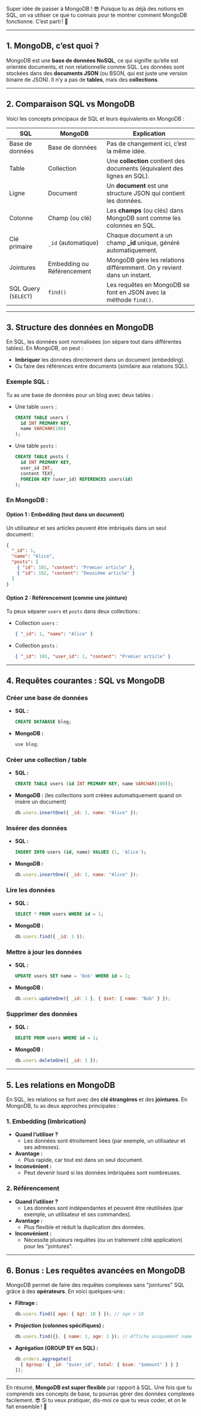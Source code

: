 Super idée de passer à MongoDB ! 😎 Puisque tu as déjà des notions en SQL, on va utiliser ce que tu connais pour te montrer comment MongoDB fonctionne. C’est parti ! 🚀

---

## **1. MongoDB, c’est quoi ?**
MongoDB est une **base de données NoSQL**, ce qui signifie qu’elle est orientée documents, et non relationnelle comme SQL. Les données sont stockées dans des **documents JSON** (ou BSON, qui est juste une version binaire de JSON). Il n’y a pas de **tables**, mais des **collections**.

---

## **2. Comparaison SQL vs MongoDB**
Voici les concepts principaux de SQL et leurs équivalents en MongoDB :

| **SQL**                | **MongoDB**                  | **Explication**                                                                 |
|------------------------|-----------------------------|---------------------------------------------------------------------------------|
| Base de données        | Base de données             | Pas de changement ici, c’est la même idée.                                      |
| Table                  | Collection                  | Une **collection** contient des documents (équivalent des lignes en SQL).       |
| Ligne                  | Document                    | Un **document** est une structure JSON qui contient les données.                |
| Colonne                | Champ (ou clé)              | Les **champs** (ou clés) dans MongoDB sont comme les colonnes en SQL.           |
| Clé primaire           | `_id` (automatique)         | Chaque document a un champ **_id** unique, généré automatiquement.              |
| Jointures              | Embedding ou Référencement  | MongoDB gère les relations différemment. On y revient dans un instant.          |
| SQL Query (`SELECT`)   | `find()`                    | Les requêtes en MongoDB se font en JSON avec la méthode `find()`.                |

---

## **3. Structure des données en MongoDB**
En SQL, les données sont normalisées (on sépare tout dans différentes tables). En MongoDB, on peut :
- **Imbriquer** les données directement dans un document (embedding).
- Ou faire des références entre documents (similaire aux relations SQL).

### **Exemple SQL :**
Tu as une base de données pour un blog avec deux tables :
- Une table `users` :
  ```sql
  CREATE TABLE users (
    id INT PRIMARY KEY,
    name VARCHAR(100)
  );
  ```
- Une table `posts` :
  ```sql
  CREATE TABLE posts (
    id INT PRIMARY KEY,
    user_id INT,
    content TEXT,
    FOREIGN KEY (user_id) REFERENCES users(id)
  );
  ```

### **En MongoDB :**
#### Option 1 : **Embedding** (tout dans un document)
Un utilisateur et ses articles peuvent être imbriqués dans un seul document :
```json
{
  "_id": 1,
  "name": "Alice",
  "posts": [
    { "id": 101, "content": "Premier article" },
    { "id": 102, "content": "Deuxième article" }
  ]
}
```

#### Option 2 : **Référencement** (comme une jointure)
Tu peux séparer `users` et `posts` dans deux collections :
- Collection `users` :
  ```json
  { "_id": 1, "name": "Alice" }
  ```
- Collection `posts` :
  ```json
  { "_id": 101, "user_id": 1, "content": "Premier article" }
  ```

---

## **4. Requêtes courantes : SQL vs MongoDB**
### **Créer une base de données**
- **SQL :**
  ```sql
  CREATE DATABASE blog;
  ```
- **MongoDB :**
  ```js
  use blog;
  ```

### **Créer une collection / table**
- **SQL :**
  ```sql
  CREATE TABLE users (id INT PRIMARY KEY, name VARCHAR(100));
  ```
- **MongoDB :** (les collections sont créées automatiquement quand on insère un document)
  ```js
  db.users.insertOne({ _id: 1, name: "Alice" });
  ```

### **Insérer des données**
- **SQL :**
  ```sql
  INSERT INTO users (id, name) VALUES (1, 'Alice');
  ```
- **MongoDB :**
  ```js
  db.users.insertOne({ _id: 1, name: "Alice" });
  ```

### **Lire les données**
- **SQL :**
  ```sql
  SELECT * FROM users WHERE id = 1;
  ```
- **MongoDB :**
  ```js
  db.users.find({ _id: 1 });
  ```

### **Mettre à jour les données**
- **SQL :**
  ```sql
  UPDATE users SET name = 'Bob' WHERE id = 1;
  ```
- **MongoDB :**
  ```js
  db.users.updateOne({ _id: 1 }, { $set: { name: "Bob" } });
  ```

### **Supprimer des données**
- **SQL :**
  ```sql
  DELETE FROM users WHERE id = 1;
  ```
- **MongoDB :**
  ```js
  db.users.deleteOne({ _id: 1 });
  ```

---

## **5. Les relations en MongoDB**
En SQL, les relations se font avec des **clé étrangères** et des **jointures**. En MongoDB, tu as deux approches principales :

### **1. Embedding (Imbrication)**
- **Quand l’utiliser ?**
  - Les données sont étroitement liées (par exemple, un utilisateur et ses adresses).
- **Avantage :**
  - Plus rapide, car tout est dans un seul document.
- **Inconvénient :**
  - Peut devenir lourd si les données imbriquées sont nombreuses.

### **2. Référencement**
- **Quand l’utiliser ?**
  - Les données sont indépendantes et peuvent être réutilisées (par exemple, un utilisateur et ses commandes).
- **Avantage :**
  - Plus flexible et réduit la duplication des données.
- **Inconvénient :**
  - Nécessite plusieurs requêtes (ou un traitement côté application) pour les "jointures".

---

## **6. Bonus : Les requêtes avancées en MongoDB**
MongoDB permet de faire des requêtes complexes sans "jointures" SQL grâce à des **opérateurs**. En voici quelques-uns :

- **Filtrage :**
  ```js
  db.users.find({ age: { $gt: 18 } }); // age > 18
  ```

- **Projection (colonnes spécifiques) :**
  ```js
  db.users.find({}, { name: 1, age: 1 }); // Affiche uniquement name et age
  ```

- **Agrégation (GROUP BY en SQL) :**
  ```js
  db.orders.aggregate([
    { $group: { _id: "$user_id", total: { $sum: "$amount" } } }
  ]);
  ```

---

En résumé, **MongoDB est super flexible** par rapport à SQL. Une fois que tu comprends ses concepts de base, tu pourras gérer des données complexes facilement. 😎 Si tu veux pratiquer, dis-moi ce que tu veux coder, et on le fait ensemble ! 🚀